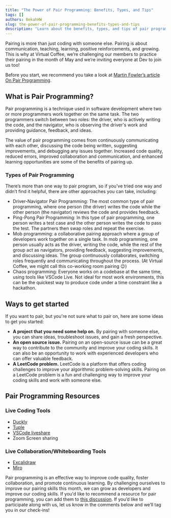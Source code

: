 ```yaml
---
title: "The Power of Pair Programming: Benefits, Types, and Tips"
tags: []
authors: BekahHW
slug: the-power-of-pair-programming-benefits-types-and-tips
description: "Learn about the benefits, types, and tips of pair programming in software development, including increased code quality, collaboration, and learning opportunities. Join the Virtual Coffee challenge this May and improve your pairing skills!"
---
```


Pairing is more than just coding with someone else. Pairing is about communication, teaching, learning, positive reinforcements, and growing. This is why at Virtual Coffee, we’re challenging our members to practice their pairing in the month of May and we’re inviting everyone at Dev to join us too!

Before you start, we recommend you take a look at [Martin Fowler’s article On Pair Programming](https://martinfowler.com/articles/on-pair-programming.html).

## What is Pair Programming?
Pair programming is a technique used in software development where two or more programmers work together on the same task. The two programmers switch between two roles: the driver, who is actively writing the code, and the navigator, who is observing the driver's work and providing guidance, feedback, and ideas.

The value of pair programming comes from continuously communicating with each other, discussing the code being written, suggesting improvements, and debugging any issues together. Increased code quality, reduced errors, improved collaboration and communication, and enhanced learning opportunities are some of the benefits of pairing up.

### Types of Pair Programming 
There’s more than one way to pair program, so if you’ve tried one way and didn’t find it helpful, there are other approaches you can take, including:  

- Driver-Navigator Pair Programming: The most common type of pair programming, where one person (the driver) writes the code while the other person (the navigator) reviews the code and provides feedback.
- Ping-Pong Pair Programming: In this type of pair programming, one person writes a test case and the other person writes the code to pass the test. The partners then swap roles and repeat the exercise. 
- Mob programming: a collaborative pairing approach where a group of developers work together on a single task. In mob programming, one person usually acts as the driver, writing the code, while the rest of the group act as navigators, providing feedback, suggesting improvements, and discussing ideas. The group continuously collaborates, switching roles frequently and communicating throughout the process. (At Virtual Coffee, we might call this co-working room pairing 😉)
- Chaos programming: Everyone works on a codebase at the same time, using tools like VSCode Live. Not ideal for most work environments, this can be the quickest way to produce code under a time constraint like a hackathon.

## Ways to get started
If you want to pair, but you're not sure what to pair on, here are some ideas to get you started:

- **A project that you need some help on.** By pairing with someone else, you can share ideas, troubleshoot issues, and gain a fresh perspective.
- **An open source issue.** Pairing on an open-source issue can be a great way to contribute to the community and improve your coding skills. It can also be an opportunity to work with experienced developers who can offer valuable feedback.
- **A LeetCode problem.** LeetCode is a platform that offers coding challenges to improve your algorithmic problem-solving skills. Pairing on a LeetCode problem is a fun and challenging way to improve your coding skills and work with someone else.

## Pair Programming Resources
### Live Coding Tools
- [Duckly](https://duckly.com/)
- [Tuple](https://tuple.app/)
- [VSCode liveshare](https://code.visualstudio.com/blogs/2017/11/15/live-share)
- Zoom Screen sharing

### Live Collaboration/Whiteboarding Tools
- [Excalidraw](https://excalidraw.com/) 
- [Miro](https://miro.com/)

Pair programming is an effective way to improve code quality, foster collaboration, and promote continuous learning. By challenging ourselves to improve our pairing skills this month, we can grow as developers and improve our coding skills. If you'd like to recommend a resource for pair programming, you can add them to [this discussion](https://github.com/Virtual-Coffee/virtualcoffee.io/discussions/516). If you’d like to participate along with us, let us know in the comments below and we’ll tag you in our check-ins!
